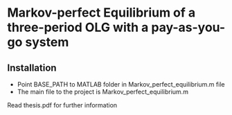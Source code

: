 # Markov-perfect Equilibrium of a three-period OLG with a pay-as-you-go system

## Installation

- Point BASE_PATH to MATLAB folder in Markov_perfect_equilibrium.m file
- The main file to the project is Markov_perfect_equilibrium.m

Read thesis.pdf for further information